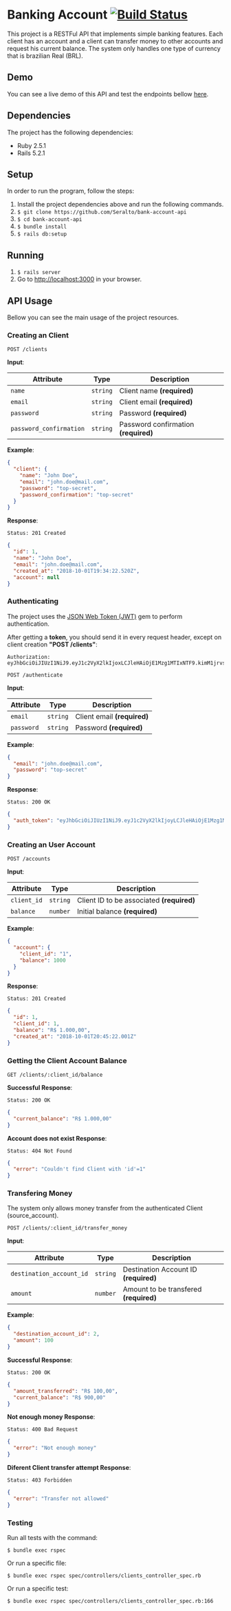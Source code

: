 # Banking Account [![Build Status](https://travis-ci.org/Seralto/bank-account-api.svg?branch=master)](https://travis-ci.org/Seralto/bank-account-api)
This project is a RESTFul API that implements simple banking features.
Each client has an account and a client can transfer money to other accounts and request his current balance.
The system only handles one type of currency that is brazilian Real (BRL).

## Demo
You can see a live demo of this API and test the endpoints bellow [here](https://bank-account-api.herokuapp.com).

## Dependencies
The project has the following dependencies:

* Ruby 2.5.1
* Rails 5.2.1

## Setup
In order to run the program, follow the steps:

1. Install the project dependencies above and run the following commands.
2. `$ git clone https://github.com/Seralto/bank-account-api`
3. `$ cd bank-account-api`
4. `$ bundle install`
5. `$ rails db:setup`

## Running
1. `$ rails server`
2. Go to [http://localhost:3000](http://localhost:3000) in your browser.

## API Usage
Bellow you can see the main usage of the project resources.

### Creating an Client

```
POST /clients
```

**Input**:

Attribute	|	Type	|	Description
----	|	----	|	----
`name`	|	`string`	|	Client name **(required)**
`email`	|	`string`	|	Client email **(required)**
`password`	|	`string`	|	Password **(required)**
`password_confirmation`	|	`string`	|	Password confirmation **(required)**

**Example**:

```json
{
  "client": {
    "name": "John Doe",
    "email": "john.doe@mail.com",
    "password": "top-secret",
    "password_confirmation": "top-secret"
  }
}
```

**Response**:

```
Status: 201 Created
```
```json
{
  "id": 1,
  "name": "John Doe",
  "email": "john.doe@mail.com",
  "created_at": "2018-10-01T19:34:22.520Z",
  "account": null
}
```

### Authenticating
The project uses the [JSON Web Token (JWT)](https://github.com/jwt/ruby-jwt) gem to perform authentication.

After getting a **token**, you should send it in every request header, except on client creation **"POST /clients"**:

```
Authorization: eyJhbGciOiJIUzI1NiJ9.eyJ1c2VyX2lkIjoxLCJleHAiOjE1Mzg1MTIxNTF9.kimM1jrvsEozyzRHlskDugikZWk0l_W8yU7yNzRwZ1I
```

```
POST /authenticate
```

**Input**:

Attribute	|	Type	|	Description
----	|	----	|	----
`email`	|	`string`	|	Client email **(required)**
`password`	|	`string`	|	Password **(required)**

**Example**:

```json
{
  "email": "john.doe@mail.com",
  "password": "top-secret"
}
```

**Response**:

```
Status: 200 OK
```
```json
{
  "auth_token": "eyJhbGciOiJIUzI1NiJ9.eyJ1c2VyX2lkIjoyLCJleHAiOjE1Mzg1MTIzNTN9.d6ej60b8BleH15-8Dpy57uabyK9JEQFFeqbK0RXDHO8"
}
```

### Creating an User Account

```
POST /accounts
```

**Input**:

Attribute	|	Type	|	Description
----	|	----	|	----
`client_id`	|	`string`	|	Client ID to be associated **(required)**
`balance`	|	`number`	|	Initial balance **(required)**

**Example**:

```json
{
  "account": {
    "client_id": "1",
    "balance": 1000
  }
}
```

**Response**:

```
Status: 201 Created
```
```json
{
  "id": 1,
  "client_id": 1,
  "balance": "R$ 1.000,00",
  "created_at": "2018-10-01T20:45:22.001Z"
}
```

### Getting the Client Account Balance

```
GET /clients/:client_id/balance
```

**Successful Response**:

```
Status: 200 OK
```
```json
{
  "current_balance": "R$ 1.000,00"
}
```

**Account does not exist Response**:

```
Status: 404 Not Found
```
```json
{
  "error": "Couldn't find Client with 'id'=1"
}
```

### Transfering Money

The system only allows money transfer from the authenticated Client (source_account).

```
POST /clients/:client_id/transfer_money
```

**Input**:

Attribute	|	Type	|	Description
----	|	----	|	----
`destination_account_id`	|	`string`	|	Destination Account ID **(required)**
`amount`	|	`number`	|	Amount to be transfered **(required)**

**Example**:

```json
{
  "destination_account_id": 2,
  "amount": 100
}
```

**Successful Response**:

```
Status: 200 OK
```
```json
{
  "amount_transferred": "R$ 100,00",
  "current_balance": "R$ 900,00"
}
```

**Not enough money Response**:
```
Status: 400 Bad Request
```
```json
{
  "error": "Not enough money"
}
```

**Diferent Client transfer attempt Response**:
```
Status: 403 Forbidden
```
```json
{
  "error": "Transfer not allowed"
}
```

### Testing
Run all tests with the command:

```shell
$ bundle exec rspec
```

Or run a specific file:

```shell
$ bundle exec rspec spec/controllers/clients_controller_spec.rb
```

Or run a specific test:

```shell
$ bundle exec rspec spec/controllers/clients_controller_spec.rb:166
```